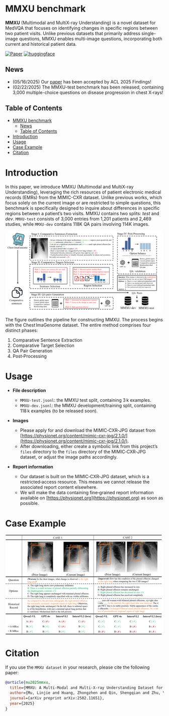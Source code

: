 # MMXU benchmark
**MMXU** (Multimodal and MultiX-ray Understanding) is a novel dataset for MedVQA that focuses on identifying changes in specific regions between two patient visits. Unlike previous datasets that primarily address single-image questions, MMXU enables multi-image questions, incorporating both current and historical patient data. 

[![Paper](https://img.shields.io/badge/paper-available-brightgreen)](https://arxiv.org/pdf/2502.11651) [![huggingface](https://img.shields.io/badge/huggingface-available-blue)](https://huggingface.co/datasets/LinjieMu/MMXU)

## News

- (05/16/2025) Our [paper](https://arxiv.org/pdf/2502.11651) has been accepted by ACL 2025 Findings!
- (02/22/2025) The MMXU-test benchmark has been released, containing 3,000 multiple-choice questions on disease progression in chest X‑rays!
 
## Table of Contents
- [MMXU benchmark](#mmxu-benchmark)
  - [News](#news)
  - [Table of Contents](#table-of-contents)
- [Introduction](#introduction)
- [Usage](#usage)
- [Case Example](#case-example)
- [Citation](#citation)

# Introduction

In this paper, we introduce MMXU (Multimodal and MultiX-ray Understanding), leveraging the rich resources of patient electronic medical records (EMRs) from the MIMIC-CXR dataset. Unlike previous works, which focus solely on the current image or are restricted to simple questions, this benchmark is specifically designed to inquire about differences in specific regions between a patient’s two visits. MMXU contains two splits: *test* and *dev*. `MMXU-test` consists of 3,000 entries from 1,201 patients and 2,469 studies, while `MMXU-dev` contains 118K QA pairs involving 114K images. 

![MMXU pipeline](imgs/framework.png)

The figure outlines the pipeline for constructing MMXU. The process begins with the Chest ImaGenome dataset. The entire method comprises four distinct phases:

1. Comparative Sentence Extraction
2. Comparative Target Selection
3. QA Pair Generation
4. Post‑Processing

# Usage
* **File description**

  * `MMXU-test.jsonl`: the MMXU test split, containing 3 k examples.
  * `MMXU-dev.jsonl`: the MMXU development/training split, containing 118 k examples (to be released soon).

* **Images**

  * Please apply for and download the MIMIC‑CXR‑JPG dataset from [https://physionet.org/content/mimic-cxr-jpg/2.1.0/](https://physionet.org/content/mimic-cxr-jpg/2.1.0/).
  * After downloading, either create a symbolic link from this project’s `files` directory to the `files` directory of the MIMIC‑CXR‑JPG dataset, or adjust the image paths accordingly.


* **Report information**

  * Our dataset is built on the MIMIC‑CXR‑JPG dataset, which is a restricted‑access resource. This means we cannot release the associated report content elsewhere.
  * We will make the data containing fine‑grained report information available on [https://physionet.org](https://physionet.org) as soon as possible.

# Case Example

![MMXU example](imgs/case.png)

# Citation
If you use the `MMXU dataset` in your research, please cite the following paper:

```bibtex
@article{mu2025mmxu,
  title={MMXU: A Multi-Modal and Multi-X-ray Understanding Dataset for Disease Progression},
  author={Mu, Linjie and Huang, Zhongzhen and Qin, Shengqian and Zhu, Yakun and Zhang, Shaoting and Zhang, Xiaofan},
  journal={arXiv preprint arXiv:2502.11651},
  year={2025}
}
```